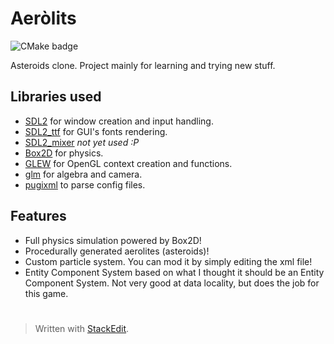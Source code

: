 # Aeròlits
![CMake badge](https://github.com/lyquid/Aerolits/actions/workflows/build.yml/badge.svg)

Asteroids clone. 
Project mainly for learning and trying new stuff.

## Libraries used

 - [SDL2](https://www.libsdl.org/) for window creation and input handling. 
 - [SDL2_ttf](https://wiki.libsdl.org/SDL_ttf/FrontPage) for GUI's fonts rendering.    
 - [SDL2_mixer](https://wiki.libsdl.org/SDL_mixer/FrontPage) *not yet used :P* 
 - [Box2D](https://box2d.org/) for physics. 
 - [GLEW](http://glew.sourceforge.net/) for OpenGL context creation and functions. 
 - [glm](https://github.com/g-truc/glm) for algebra and camera.   
 - [pugixml](https://pugixml.org/) to parse config files.

## Features

 - Full physics simulation powered by Box2D!
 - Procedurally generated aerolites (asteroids)!
 - Custom particle system. You can mod it by simply editing the xml file! 
 - Entity Component System based on what I thought it should be an Entity Component System. Not very good at data locality, but does the job for this game.


#
> Written with [StackEdit](https://stackedit.io/).
